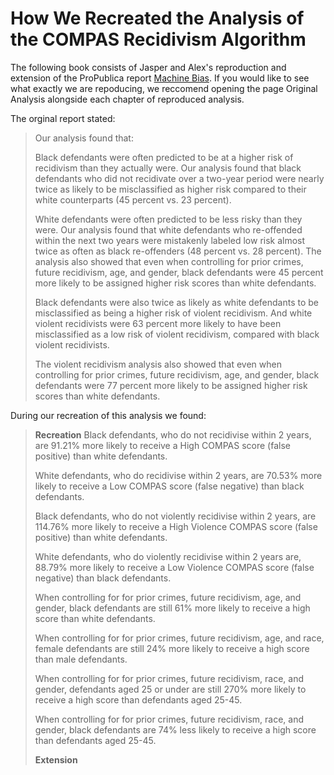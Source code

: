 # How We Recreated the Analysis of the COMPAS Recidivism Algorithm
The following book consists of Jasper and Alex's reproduction and extension of the ProPublica report [Machine Bias](https://www.propublica.org/article/machine-bias-risk-assessments-in-criminal-sentencing). If you would like to see what exactly we are repoducing, we reccomend opening the page Original Analysis alongside each chapter of reproduced analysis.

The orginal report stated:

>Our analysis found that:
>
>Black defendants were often predicted to be at a higher risk of recidivism than they actually were. Our analysis found that black defendants who did not recidivate over a two-year period were nearly twice as likely to be misclassified as higher risk compared to their white counterparts (45 percent vs. 23 percent).
>
>White defendants were often predicted to be less risky than they were. Our analysis found that white defendants who re-offended within the next two years were mistakenly labeled low risk almost twice as often as black re-offenders (48 percent vs. 28 percent).
The analysis also showed that even when controlling for prior crimes, future recidivism, age, and gender, black defendants were 45 percent more likely to be assigned higher risk scores than white defendants.
>
>Black defendants were also twice as likely as white defendants to be misclassified as being a higher risk of violent recidivism. And white violent recidivists were 63 percent more likely to have been misclassified as a low risk of violent recidivism, compared with black violent recidivists.
>
>The violent recidivism analysis also showed that even when controlling for prior crimes, future recidivism, age, and gender, black defendants were 77 percent more likely to be assigned higher risk scores than white defendants.

During our recreation of this analysis we found:

>**Recreation**
>Black defendants, who do not recidivise within 2 years, are 91.21% more likely to receive a High COMPAS score (false positive) than white defendants.
>
>White defendants, who do recidivise within 2 years, are 70.53% more likely to receive a Low COMPAS score (false negative) than black defendants.
>
>Black defendants, who do not violently recidivise within 2 years, are 114.76% more likely to receive a High Violence COMPAS score (false positive) than white defendants.
>
>White defendants, who do violently recidivise within 2 years are, 88.79% more likely to receive a Low Violence COMPAS score (false negative) than black defendants.
>
>When controlling for for prior crimes, future recidivism, age, and gender, black defendants are still 61% more likely to receive a high score than white defendants.
>
>When controlling for for prior crimes, future recidivism, age, and race, female defendants are still 24% more likely to receive a high score than male defendants.
>
>When controlling for for prior crimes, future recidivism, race, and gender, defendants aged 25 or under are still 270% more likely to receive a high score than defendants aged 25-45.
>
>When controlling for for prior crimes, future recidivism, race, and gender, black defendants are 74% less likely to receive a high score than defendants aged 25-45.
>
>**Extension**
